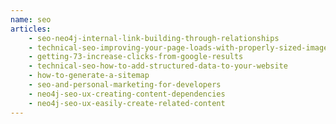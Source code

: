 ```yaml
---
name: seo
articles:
    - seo-neo4j-internal-link-building-through-relationships
    - technical-seo-improving-your-page-loads-with-properly-sized-images
    - getting-73-increase-clicks-from-google-results
    - technical-seo-how-to-add-structured-data-to-your-website
    - how-to-generate-a-sitemap
    - seo-and-personal-marketing-for-developers
    - neo4j-seo-ux-creating-content-dependencies
    - neo4j-seo-ux-easily-create-related-content
---
```


